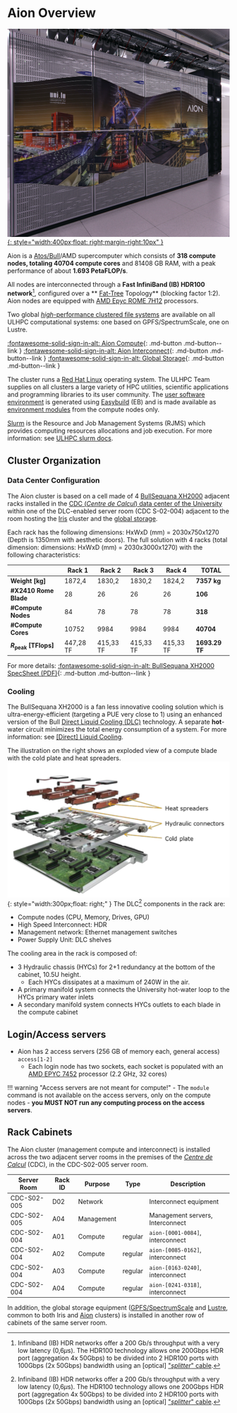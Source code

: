 # Aion Overview

[![](images/aion_compute_racks.jpg){: style="width:400px;float: right;margin-right:10px" }](BullSequanaXH2000_Features_Atos_supercomputers.pdf)

Aion is a [Atos/Bull](https://atos.net/en/solutions/high-performance-computing-hpc)/AMD supercomputer which consists of **318 compute nodes, totaling 40704 compute cores** and 81408 GB RAM,
with a peak performance of about **1.693 PetaFLOP/s**.

All nodes are interconnected through a **Fast InfiniBand (IB) HDR100 network**[^1], configured over a ** [Fat-Tree](https://clusterdesign.org/fat-trees/) Topology** (blocking factor 1:2).
Aion nodes are equipped with [AMD Epyc ROME 7H12](https://www.amd.com/en/products/cpu/amd-epyc-7h12) processors.

[^1]: Infiniband (IB) HDR networks offer a 200 Gb/s throughput with a very low latency (0,6$\mu$s). The HDR100 technology allows one 200Gbps HDR port (aggregation 4x 50Gbps) to be divided into 2 HDR100 ports with 100Gbps (2x 50Gbps) bandwidth using an [optical] ["_splitter_" cable](https://www.mellanox.com/related-docs/prod_cables/PB_MFS1S50-HxxxE_200Gbps_QSFP56_to_2x100Gbps_QSFP56_AOC.pdf).

Two global [_high_-performance clustered file systems](../../filesystems/index.md) are available on all ULHPC computational systems: one based on GPFS/SpectrumScale, one on Lustre.

[:fontawesome-solid-sign-in-alt: Aion Compute](compute.md){: .md-button .md-button--link } [:fontawesome-solid-sign-in-alt: Aion Interconnect](interconnect.md){: .md-button .md-button--link } [:fontawesome-solid-sign-in-alt: Global Storage](../../filesystems/index.md){: .md-button .md-button--link }

The cluster runs a [Red Hat Linux](https://www.redhat.com/) operating system.
The ULHPC Team supplies on all clusters a large variety of HPC utilities, scientific applications and programming libraries to its user community.
The [user software environment](../../software/index.md) is generated using [Easybuild](https://easybuild.readthedocs.io) (EB) and is made available as [environment modules](../../environment/modules.md) from the compute nodes only.

[Slurm](https://slurm.schedmd.com/documentation.html) is the Resource and Job Management Systems (RJMS) which provides computing resources allocations and job execution.
For more information: see [ULHPC slurm docs](../../slurm/index.md).

## Cluster Organization

### Data Center Configuration

The Aion cluster is based on a cell made of 4 [BullSequana XH2000](https://atos.net/en/solutions/high-performance-computing-hpc/bullsequana-x-supercomputers) adjacent racks installed in the [CDC (_Centre de Calcul_) data center of the University](../../data-center/index.md) within one of the DLC-enabled server room (CDC S-02-004) adjacent to the room hosting the [Iris](../iris/index.md) cluster and the [global storage](../../filesystems/index.md).

Each rack has the following dimensions: HxWxD (mm) = 2030x750x1270 (Depth is 1350mm with aesthetic doors).
The full solution with 4 racks (total dimension: dimensions: HxWxD (mm) = 2030x3000x1270) with the following characteristics:

|                              |    Rack 1 |    Rack 2 |    Rack 3 |    Rack 4 | __TOTAL__      |
|------------------------------|-----------|-----------|-----------|-----------|----------------|
| __Weight [kg]__              |    1872,4 |    1830,2 |    1830,2 |    1824,2 | __7357 kg__    |
| __#X2410 Rome Blade__        |        28 |        26 |        26 |        26 | __106__        |
| __#Compute Nodes__           |        84 |        78 |        78 |        78 | __318__        |
| __#Compute Cores__           |     10752 |      9984 |      9984 |      9984 | __40704__      |
| __$R_\text{peak}$ [TFlops]__ | 447,28 TF | 415,33 TF | 415,33 TF | 415,33 TF | __1693.29 TF__ |

For more details: [:fontawesome-solid-sign-in-alt: BullSequana XH2000 SpecSheet (PDF)](BullSequanaXH2000_Features_Atos_supercomputers.pdf){: .md-button .md-button--link }

### Cooling

The BullSequana XH2000 is a fan less innovative cooling solution which is ultra-energy-efficient (targeting a PUE very close to 1) using an enhanced version of the Bull [Direct Liquid Cooling (DLC)](../../data-center/index.md#direct-liquid-cooling) technology.
A separate **hot**-water circuit minimizes the total energy consumption of a system. For more information: see [[Direct] Liquid Cooling](../../data-center/index.md#direct-liquid-cooling).

The illustration on the right shows an exploded view of a compute blade with the cold plate and heat spreaders.
![](images/aion_DLC_blade_splitted_view.png){: style="width:300px;float: right;" }
The DLC[^1] components in the rack are:

* Compute nodes (CPU, Memory, Drives, GPU)
* High Speed Interconnect: HDR
* Management network: Ethernet management switches
* Power Supply Unit: DLC shelves

The cooling area in the rack is composed of:

* 3 Hydraulic chassis (HYCs) for 2+1 redundancy at the bottom of the cabinet, 10.5U height.
   - Each HYCs dissipates at a maximum of 240W in the air.
* A primary manifold system connects the University hot-water loop to the HYCs primary water inlets
* A secondary manifold system connects HYCs outlets to each blade in the compute cabinet

[^1]: All DLC components are built on a cold plate which cools all components by direct contact, except DIMMS for which custom heat spreaders evacuate the heat to the cold plate.


## Login/Access servers

* Aion has 2 access servers (256 GB of memory each, general access) `access[1-2]`
   - Each login node has two sockets, each socket is populated with an [AMD EPYC 7452](https://www.amd.com/fr/products/cpu/amd-epyc-7452) processor (2.2 GHz, 32 cores)

!!! warning "Access servers are not meant for compute!"
    - The `module` command is not available on the access servers, only on the compute nodes
    - **you MUST NOT run any computing process on the access servers**.


## Rack Cabinets

The Aion cluster (management compute and interconnect) is installed across the two adjacent server rooms in the premises of the [_Centre de Calcul_](../../data-center/index.md) (CDC), in the CDC-S02-005 server room.

| Server Room | Rack ID | Purpose    | Type    | Description                      |
|-------------|---------|------------|---------|----------------------------------|
| CDC-S02-005 | D02     | Network    |         | Interconnect equipment           |
| CDC-S02-005 | A04     | Management |         | Management servers, Interconnect |
| CDC-S02-004 | A01     | Compute    | regular | `aion-[0001-0084]`, interconnect |
| CDC-S02-004 | A02     | Compute    | regular | `aion-[0085-0162]`, interconnect |
| CDC-S02-004 | A03     | Compute    | regular | `aion-[0163-0240]`, interconnect |
| CDC-S02-004 | A04     | Compute    | regular | `aion-[0241-0318]`, interconnect |

In addition, the global storage equipment ([GPFS/SpectrumScale](../../filesystems/gpfs.md) and [Lustre](../../filesystems/lustre.md), common to both Iris and [Aion](../aion/index.md) clusters) is installed in another row of cabinets of the same server room.
